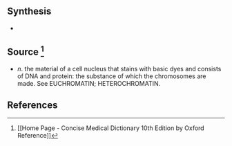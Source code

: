 ## Synthesis
- 
## Source [^1]
- $n$. the material of a cell nucleus that stains with basic dyes and consists of DNA and protein: the substance of which the chromosomes are made. See EUCHROMATIN; HETEROCHROMATIN.
## References

[^1]: [[Home Page - Concise Medical Dictionary 10th Edition by Oxford Reference]]